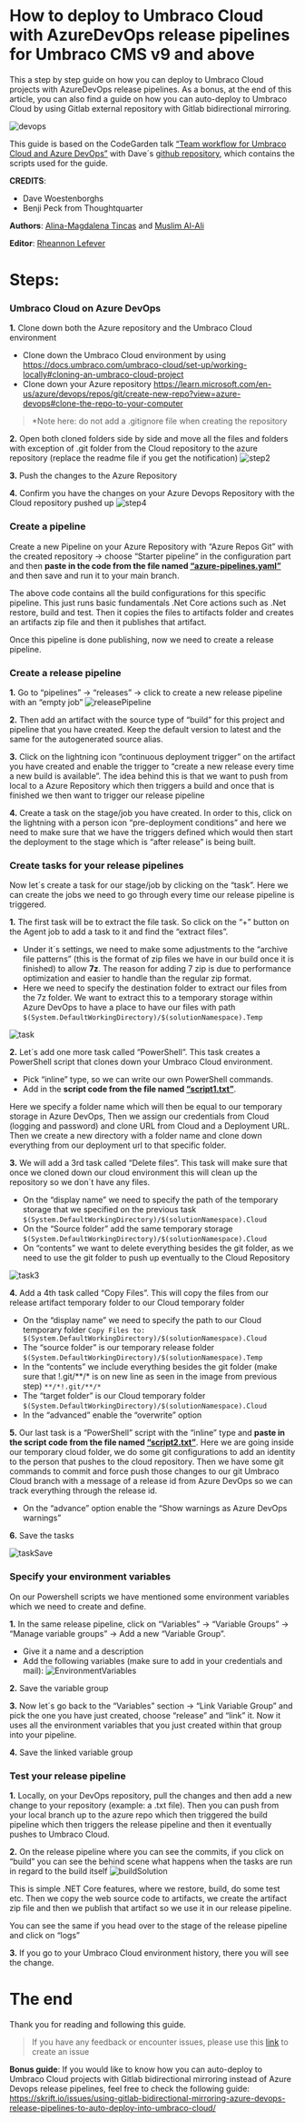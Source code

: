# How to deploy to Umbraco Cloud with AzureDevOps release pipelines for Umbraco CMS v9 and above
This a step by step guide on how you can deploy to Umbraco Cloud projects with AzureDevOps release pipelines. As a bonus, at the end of this article, you can also find a guide on how you can auto-deploy to Umbraco Cloud by using Gitlab external repository with Gitlab bidirectional mirroring.

![devops](https://user-images.githubusercontent.com/27504014/220066762-f3a207d8-84a5-42a6-a699-e0f53c7465f0.png)

This guide is based on the CodeGarden talk [“Team workflow for Umbraco Cloud and Azure DevOps”](https://www.youtube.com/watch?v=Ss0tlxOujB0) with Dave´s [github repository](https://github.com/dawoe/umbraco-cloud-devops), which contains the scripts used for the guide. 

**CREDITS**: 
- Dave Woestenborghs 
- Benji Peck from Thoughtquarter

**Authors**: [Alina-Magdalena Tincas](https://www.linkedin.com/in/tincasalina/) and [Muslim Al-Ali](https://www.linkedin.com/in/muslim-al-ali/)

**Editor**: [Rheannon Lefever](https://www.linkedin.com/in/rheannon-lefever/)

# Steps:

### Umbraco Cloud on Azure DevOps
**1.** Clone down both the Azure repository and the Umbraco Cloud environment
- Clone down the Umbraco Cloud environment by using https://docs.umbraco.com/umbraco-cloud/set-up/working-locally#cloning-an-umbraco-cloud-project 
- Clone down your Azure repository https://learn.microsoft.com/en-us/azure/devops/repos/git/create-new-repo?view=azure-devops#clone-the-repo-to-your-computer 

> *Note here: do not add a .gitignore file when creating the repository

**2.** Open both cloned folders side by side and move all the files and folders with exception of .git folder from the Cloud repository to the azure repository (replace the readme file if you get the notification)
![step2](https://user-images.githubusercontent.com/27504014/219951365-aca53260-5f10-4c01-b035-677aee815b87.PNG)

**3.** Push the changes to the Azure Repository

**4.** Confirm you have the changes on your Azure Devops Repository with the Cloud repository pushed up
![step4](https://user-images.githubusercontent.com/27504014/219951414-d9d283c1-2546-4829-977a-23af2c9579c1.PNG)

### Create a pipeline

Create a new Pipeline on your Azure Repository with “Azure Repos Git” with the created repository -> choose “Starter pipeline” in the configuration part and then **paste in the code from the file named [“azure-pipelines.yaml”](https://github.com/alinatincas/Setting-up-CI-CD-for-Umbraco-Cloud-using-Azure-DevOps/blob/main/azure-pipelines.yml)** and then save and run it to your main branch.

The above code contains all the build configurations for this specific pipeline. This just runs basic fundamentals .Net Core actions such as .Net restore, build and test. Then it copies the files to artifacts folder and creates an artifacts zip file and then it publishes that artifact. 

Once this pipeline is done publishing, now we need to create a release pipeline.

### Create a release pipeline
**1.** Go to “pipelines” -> “releases” -> click to create a new release pipeline with an “empty job” 
![releasePipeline](https://user-images.githubusercontent.com/27504014/219951633-294f00d7-2ea7-42b3-bbea-a11f78283288.png)

**2.** Then add an artifact with the source type of “build” for this project and pipeline that you have created. Keep the default version to latest and the same for the autogenerated source alias.

**3.** Click on the lightning icon “continuous deployment trigger” on the artifact you have created and enable the trigger to “create a new release every time a new build is available”. The idea behind this is that we want to push from local to a Azure Repository which then triggers a build and once that is finished we then want to trigger our release pipeline

**4.** Create a task on the stage/job you have created. In order to this, click on the lightning with a person icon “pre-deployment conditions” and here we need to make sure that we have the triggers defined which would then start the deployment to the stage which is “after release” is being built.

### Create tasks for your release pipelines
Now let´s create a task for our stage/job by clicking on the “task”. Here we can create the jobs we need to go through every time our release pipeline is triggered. 

**1.** The first task will be to extract the file task. So click on the “+” button on the Agent job to add a task to it and find the “extract files”. 
- Under it´s settings, we need to make some adjustments to the “archive file patterns” (this is the format of zip files we have in our build once it is finished) to allow **7z**. The reason for adding 7 zip is due to performance optimization and easier to handle than the regular zip format.
- Here we need to specify the destination folder to extract our files from the 7z folder. We want to extract this to a temporary storage within Azure DevOps to have a place to have our files with path ```$(System.DefaultWorkingDirectory)/$(solutionNamespace).Temp```

![task](https://user-images.githubusercontent.com/27504014/219952072-80bb80a6-3a2b-4a8c-9c4d-8a67f2d51080.png)

**2.** Let´s add one more task called “PowerShell”. This task creates a PowerShell script that clones down your Umbraco Cloud environment.
- Pick “inline” type, so we can write our own PowerShell commands.
-  Add in the **script code from the file named [“script1.txt”](https://github.com/alinatincas/Setting-up-CI-CD-for-Umbraco-Cloud-using-Azure-DevOps/blob/main/script1.txt)**.

Here we specify a folder name which will then be equal to our temporary storage in Azure DevOps, Then we assign our credentials from Cloud (logging and password) and clone URL from Cloud and a Deployment URL. Then we create a new directory with a folder name and clone down everything from our deployment url to that specific folder.

**3.** We will add a 3rd task called “Delete files”. This task will make sure that once we cloned down our cloud environment this will clean up the repository so we don´t have any files. 
- On the “display name” we need to specify the path of the temporary storage that we specified on the previous task ```$(System.DefaultWorkingDirectory)/$(solutionNamespace).Cloud```
- On the “Source folder” add the same temporary storage ```$(System.DefaultWorkingDirectory)/$(solutionNamespace).Cloud```
- On “contents” we want to delete everything besides the git folder, as we need to use the git folder to push up eventually to the Cloud Repository 

![task3](https://user-images.githubusercontent.com/27504014/219952195-85671f7c-1f3d-47cd-a3c6-26efaaa32920.png)

**4.** Add a 4th task called “Copy Files”. This will copy the files from our release artifact temporary folder to our Cloud temporary folder
- On the “display name” we need to specify the path to our Cloud temporary folder ```Copy Files to: $(System.DefaultWorkingDirectory)/$(solutionNamespace).Cloud```
- The  “source folder” is our temporary release folder ```$(System.DefaultWorkingDirectory)/$(solutionNamespace).Temp```
- In the “contents” we include everything besides the git folder (make sure that !.git/**/* is on new line as seen in the image from previous step) ```**/*!.git/**/*```
- The “target folder” is our Cloud temporary folder ```$(System.DefaultWorkingDirectory)/$(solutionNamespace).Cloud```
- In the “advanced” enable the “overwrite” option

**5.** Our last task is a “PowerShell” script with the “inline” type and **paste in the script code from the file named [“script2.txt”](https://github.com/alinatincas/Setting-up-CI-CD-for-Umbraco-Cloud-using-Azure-DevOps/blob/main/script2.txt)**.
Here we are going inside our temporary cloud folder, we do some git configurations to add an identity to the person that pushes to the cloud repository. Then we have some git commands to commit and force push those changes to our git Umbraco Cloud branch with a message of a release id from Azure DevOps so we can track everything through the release id.

- On the “advance” option enable the  “Show warnings as Azure DevOps warnings” 

**6.** Save the tasks 

![taskSave](https://user-images.githubusercontent.com/27504014/219952452-a478c117-373b-49b3-8222-52ea1da53170.png)

### Specify your environment variables
On our Powershell scripts we have mentioned some environment variables which we need to create and define. 

**1.** In the same release pipeline, click on “Variables” -> “Variable Groups” -> “Manage variable groups” -> Add a new “Variable Group”. 
- Give it a name and a description
- Add the following variables (make sure to add in your credentials and mail):
![EnvironmentVariables](https://user-images.githubusercontent.com/27504014/219952563-e22e0651-18d7-4a51-a4d2-6464a18b5de5.png)

**2.** Save the variable group

**3.** Now let´s go back to the “Variables” section -> “Link Variable Group” and pick the one you have just created, choose “release” and “link” it. Now it uses all the environment variables that you just created within that group into your pipeline. 

**4.** Save the linked variable group 

### Test your release pipeline
**1.** Locally, on your DevOps repository, pull the changes and then add a new change to your repository (example: a .txt file). Then you can push from your local branch up to the azure repo which then triggered the build pipeline which then triggers the release pipeline and then it eventually pushes to Umbraco Cloud. 

**2.** On the release pipeline where you can see the commits, if you click on “build” you can see the behind scene what happens when the tasks are run in regard to the build itself 
![buildSolution](https://user-images.githubusercontent.com/27504014/219952655-239f23f1-acfc-4e9b-9d16-f6bdd554a00a.PNG)

This is simple .NET Core features, where we restore, build, do some test etc. Then we copy the web source code to artifacts, we create the artifact zip file and then we publish that artifact so we use it in our release pipeline.

You can see the same if you head over to the stage of the release pipeline and click on “logs”

**3.** If you go to your Umbraco Cloud environment history, there you will see the change.

# The end

Thank you for reading and following this guide. 

> If you have any feedback or encounter issues, please use this [link](https://github.com/alinatincas/Setting-up-CI-CD-for-Umbraco-Cloud-using-Azure-DevOps/issues) to create an issue

**Bonus guide**:
If you would like to know how you can auto-deploy to Umbraco Cloud projects with Gitlab bidirectional mirroring instead of Azure Devops release pipelines, feel free to check the following guide: https://skrift.io/issues/using-gitlab-bidirectional-mirroring-azure-devops-release-pipelines-to-auto-deploy-into-umbraco-cloud/ 
